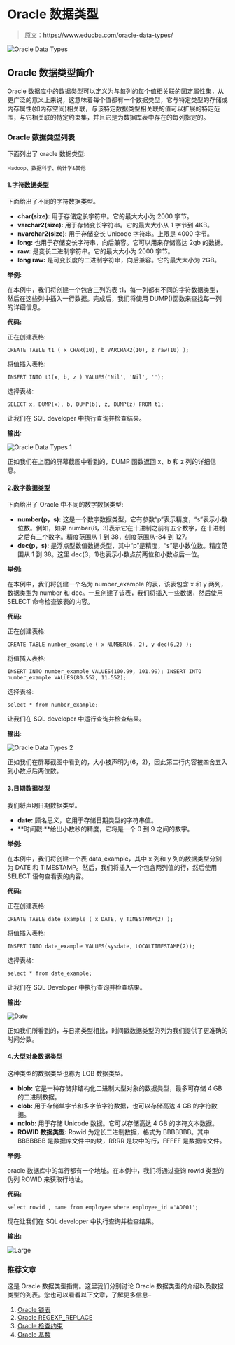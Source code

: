 # Oracle 数据类型

> 原文：<https://www.educba.com/oracle-data-types/>

![Oracle Data Types](img/fc9b319b317ddd286e4d6a1539335d4e.png)



## Oracle 数据类型简介

Oracle 数据库中的数据类型可以定义为与每列的每个值相关联的固定属性集，从更广泛的意义上来说，这意味着每个值都有一个数据类型，它与特定类型的存储或内存属性(如内存空间)相关联，与该特定数据类型相关联的值可以扩展的特定范围，与它相关联的特定约束集，并且它是为数据库表中存在的每列指定的。

### Oracle 数据类型列表

下面列出了 oracle 数据类型:

<small>Hadoop、数据科学、统计学&其他</small>

#### 1.字符数据类型

下面给出了不同的字符数据类型。

*   **char(size):** 用于存储定长字符串。它的最大大小为 2000 字节。
*   **varchar2(size):** 用于存储变长字符串。它的最大大小从 1 字节到 4KB。
*   **nvarchar2(size):** 用于存储变长 Unicode 字符串。上限是 4000 字节。
*   **long:** 也用于存储变长字符串，向后兼容。它可以用来存储高达 2gb 的数据。
*   **raw:** 是变长二进制字符串。它的最大大小为 2000 字节。
*   **long raw:** 是可变长度的二进制字符串，向后兼容。它的最大大小为 2GB。

**举例:**

在本例中，我们将创建一个包含三列的表 t1，每一列都有不同的字符数据类型，然后在这些列中插入一行数据。完成后，我们将使用 DUMP()函数来查找每一列的详细信息。

**代码:**

正在创建表格:

`CREATE TABLE t1 (
x CHAR(10),
b VARCHAR2(10),
z raw(10)
);`

将值插入表格:

`INSERT INTO t1(x, b, z )
VALUES('Nil', 'Nil', '');`

选择表格:

`SELECT
x,
DUMP(x),
b,
DUMP(b),
z,
DUMP(z)
FROM
t1;`

让我们在 SQL developer 中执行查询并检查结果。

**输出:**

![Oracle Data Types 1](img/49b20c6bf24bd83e5d14ec5c00589b73.png)



正如我们在上面的屏幕截图中看到的，DUMP 函数返回 x、b 和 z 列的详细信息。

#### 2.数字数据类型

下面给出了 Oracle 中不同的数字数据类型:

*   **number(p，s):** 这是一个数字数据类型，它有参数“p”表示精度，“s”表示小数位数。例如，如果 number(8，3)表示它在十进制之前有五个数字，在十进制之后有三个数字。精度范围从 1 到 38，刻度范围从-84 到 127。
*   **dec(p，s):** 是浮点型数值数据类型，其中“p”是精度，“s”是小数位数。精度范围从 1 到 38。这里 dec(3，1)也表示小数点前两位和小数点后一位。

**举例:**

在本例中，我们将创建一个名为 number_example 的表，该表包含 x 和 y 两列，数据类型为 number 和 dec。一旦创建了该表，我们将插入一些数据，然后使用 SELECT 命令检查该表的内容。

**代码:**

正在创建表格:

`CREATE TABLE number_example (
x NUMBER(6, 2), y dec(6,2)
);`

将值插入表格:

`INSERT INTO number_example
VALUES(100.99, 101.99);
INSERT INTO number_example
VALUES(80.552, 11.552);`

选择表格:

`select * from number_example;`

让我们在 SQL developer 中运行查询并检查结果。

**输出:**

![Oracle Data Types 2](img/ed54df107565adff98e1ac493772fb4d.png)



正如我们在屏幕截图中看到的，大小被声明为(6，2)，因此第二行内容被四舍五入到小数点后两位数。

#### 3.日期数据类型

我们将声明日期数据类型。

*   **date:** 顾名思义，它用于存储日期类型的字符串值。
*   **时间戳:**给出小数秒的精度，它将是一个 0 到 9 之间的数字。

**举例:**

在本例中，我们将创建一个表 data_example，其中 x 列和 y 列的数据类型分别为 DATE 和 TIMESTAMP。然后，我们将插入一个包含两列值的行，然后使用 SELECT 语句查看表的内容。

**代码:**

正在创建表格:

`CREATE TABLE date_example (
x DATE, y TIMESTAMP(2)
);`

将值插入表格:

`INSERT INTO date_example
VALUES(sysdate, LOCALTIMESTAMP(2));`

选择表格:

`select * from date_example;`

让我们在 SQL Developer 中执行查询并检查结果。

**输出:**

![Date](img/b5ce91980b634f10a6c0ef8fd38c423f.png)



正如我们所看到的，与日期类型相比，时间戳数据类型的列为我们提供了更准确的时间分数。

#### 4.大型对象数据类型

这种类型的数据类型也称为 LOB 数据类型。

*   **blob:** 它是一种存储非结构化二进制大型对象的数据类型，最多可存储 4 GB 的二进制数据。
*   **clob:** 用于存储单字节和多字节字符数据，也可以存储高达 4 GB 的字符数据。
*   **nclob:** 用于存储 Unicode 数据。它可以存储高达 4 GB 的字符文本数据。
*   **ROWID 数据类型:** Rowid 为定长二进制数据，格式为 BBBBBBB。其中 BBBBBBB 是数据库文件中的块，RRRR 是块中的行，FFFFF 是数据库文件。

**举例:**

oracle 数据库中的每行都有一个地址。在本例中，我们将通过查询 rowid 类型的伪列 ROWID 来获取行地址。

**代码:**

`select rowid , name from employee where employee_id ='AD001';`

现在让我们在 SQL developer 中执行查询并检查结果。

**输出:**

![Large](img/868815dcd53694c4df05946000bd241a.png)



### 推荐文章

这是 Oracle 数据类型指南。这里我们分别讨论 Oracle 数据类型的介绍以及数据类型的列表。您也可以看看以下文章，了解更多信息–

1.  [Oracle 锁表](https://www.educba.com/oracle-lock-table/)
2.  [Oracle REGEXP_REPLACE](https://www.educba.com/oracle-regexp_replace/)
3.  [Oracle 检查约束](https://www.educba.com/oracle-check-constraint/)
4.  [Oracle 基数](https://www.educba.com/oracle-cardinality/)





